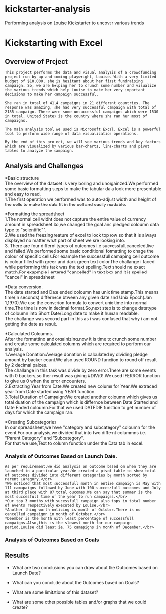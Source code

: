 # kickstarter-analysis
Performing analysis on Louise Kickstarter to uncover various trends
# Kickstarting with Excel

## Overview of Project

    This project performs the data and visual analysis of a crowdfunding project run by up-and-coming playwright, Louise. With a very limited budget of $10,000, she is hesitant about her first fundraising campaign. So, we are helping her to crunch some number and visualize the various trends which help Louise to make her very important decisions to make her campaign successful.

    She ran in total of 4114 campaigns in 21 different countries. The response was amazing, she had very successful campaign with total of 2185 campaign. There were some unsuccessful campaigns which were 1530 in total. United States is the country where she ran her most of campaigns.

    The main analysis tool we used is Microsoft Excel. Excel is a powerful tool to perform wide range of data visualization operations.

    By the end of this project, we will see various trends and key factors which are visualized by various bar-charts, line-charts and pivot tables to analyze the campaign.

## Analysis and Challenges

*Basic structure </br>
The overview of the dataset is very boring and unorgainzed.We performed some basic formatting steps to make the tabular data look more presentable and easy to read.</br>
        1.The first operation we performed was to auto-adjust width and height of the cells to make the data fit in the cell and easily readable.
            
*Formatting the spreadsheet</br>
    1.The normal cell widht does not capture the entire value of currency amount in spreadsheet.So,we changed the goal and pledged coloumn data type to "scientific"".</br>
    2.We used the freezing feature of excel to lock top row so that it is always displayed no matter what part of sheet we sre looking into.</br>
    3.  There are four differnt types of outcomes i.e successfull,canceled,live and failed.We performed some basic conditional formatting to chage the colour of specific cells.For example the successfull camaping cell outcome is colour filled with green and dark green text color.The challange i faced while performing this task was the text spelling.Text should ne exact match.For exapmple i entered "cancelled" in text box and it is spelled "cancel" in spreadsheet.</br>
    
*Data conversion.</br>
    The date started and Date ended coloumn has unix time stamp.This means time(in seconds) differnece btween any given date and Unix Epoch(Jan 1,1970).We use the converion formula to convert unix time into normal time.The time is now in decimal format.So,next step is to change datatype of coloumn into Short Date/Long date to make it human readable.</br>
        The challange was second part in this as i was confused that why i am not getting the date as result.</br>
        
*Calculated Coloumns.</br>
    After the formatting and orgainizing,now it is time to crunch some number and create some calculated columns which are required to perform our analysis.</br>
        1.Average Donation:Average donation is calculated ny dividing pledge amount by backer count.We also used ROUND function to round off result by 2 decimal palces.</br>
            The challange in this task was divide by zero error.There are some events with 0 backers,so ther result was giving #DIV/0!.We used IFERROR function to give us 0 when the error encounters.</br>
        2.Extracting Year from Date:We created new column for Year.We extraced year from Date started using YEAR function.</br>
        3.Total Duration of Campaign:We created another coloumn which gives us total duation of the campaign which is differnce between Date Started and Date Ended coloumn.For that,we used DATEDIF function to get number of days for which the campaign ran.</br>
        
*Creating Subcategories</br>
    In our spreadsheet,we have "category and subcategory" coloumn for the event.For our analysis,we divided that into two differnt colummns i.e. "Parent Category" and "Subcategory".</br>
    For that we use,Text to column function under the Data tab in excel.</br>
        
### Analysis of Outcomes Based on Launch Date.</br>
    As per requirement,we did analysis on outcome based om when they are launched in a particular year.We created a pivot table to show total of outcomes divided into different categories by month sorted by Parent Caregory.</br>
    *We noticed that most successfull month in entire campaign is May with 111 camapaigns followed by June with 100 successfull outcomes and July at third place with 87 total oucomes.We can say that summer is the most succesfull time of the year to run campaigns.</br>
    *Our top 3 months with sucessfull campaign also tops in total number of events respectively executed by Louise.</br>
    *Another thing worth noticing is month of October.There is no cancelled campaignn in month of October.</br>
    *Deember is the month with least percentage of successfull campaigns.Also,this is the slowest month for our campaign period.Louise did least ie. 75 camapigns in month of December.</br>
    
### Analysis of Outcomes Based on Goals



## Results

- What are two conclusions you can draw about the Outcomes based on Launch Date?

- What can you conclude about the Outcomes based on Goals?

- What are some limitations of this dataset?

- What are some other possible tables and/or graphs that we could create?

